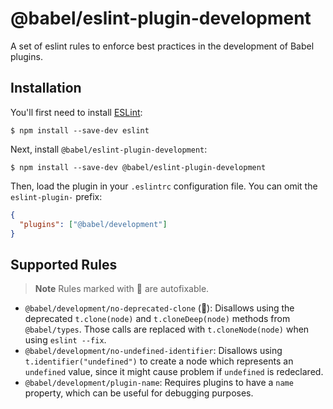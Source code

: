 # @babel/eslint-plugin-development

A set of eslint rules to enforce best practices in the development of Babel plugins.

## Installation

You'll first need to install [ESLint](http://eslint.org):

```
$ npm install --save-dev eslint
```

Next, install `@babel/eslint-plugin-development`:

```
$ npm install --save-dev @babel/eslint-plugin-development
```

Then, load the plugin in your `.eslintrc` configuration file. You can omit the `eslint-plugin-` prefix:

```json
{
  "plugins": ["@babel/development"]
}
```

## Supported Rules

> **Note** Rules marked with :wrench: are autofixable.

* `@babel/development/no-deprecated-clone` (:wrench:): Disallows using the deprecated
  `t.clone(node)` and `t.cloneDeep(node)` methods from `@babel/types`. Those
  calls are replaced with `t.cloneNode(node)` when using `eslint --fix`.
* `@babel/development/no-undefined-identifier`: Disallows using
  `t.identifier("undefined")` to create a node which represents an `undefined`
  value, since it might cause problem if `undefined` is redeclared.
* `@babel/development/plugin-name`: Requires plugins to have a `name` property, which
  can be useful for debugging purposes.
